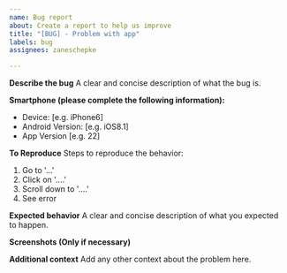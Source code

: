 ```yaml
---
name: Bug report
about: Create a report to help us improve
title: "[BUG] - Problem with app"
labels: bug
assignees: zaneschepke

---
```


**Describe the bug**
A clear and concise description of what the bug is.

**Smartphone (please complete the following information):**
 - Device: [e.g. iPhone6]
 - Android Version: [e.g. iOS8.1]
 - App Version [e.g. 22]

**To Reproduce**
Steps to reproduce the behavior:
1. Go to '...'
2. Click on '....'
3. Scroll down to '....'
4. See error

**Expected behavior**
A clear and concise description of what you expected to happen.

**Screenshots (Only if necessary)**

**Additional context**
Add any other context about the problem here.
